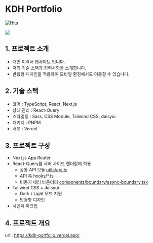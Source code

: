 # KDH Portfolio

[![Hits](https://hits.seeyoufarm.com/api/count/incr/badge.svg?url=https%3A%2F%2Fgithub.com%2Fkdh379%2Fportfolio&count_bg=%2379C83D&title_bg=%23555555&icon=&icon_color=%23E7E7E7&title=hits&edge_flat=false)](https://hits.seeyoufarm.com)

<img src="https://res.cloudinary.com/dkhp8gzh3/image/upload/v1703167034/ttiftktlsccrvvxn5idh.png">

## 1. 프로젝트 소개

- 개인 이력서 웹사이트 입니다.
- 저의 기술 스택과 경력사항을 소개합니다.
- 반응형 디자인을 적용하여 모바일 환경에서도 이용할 수 있습니다.

## 2. 기술 스택

- 코어 : TypeScript, React, Next.js
- 상태 관리 : React-Query
- 스타일링 : Sass, CSS Module, Tailwind CSS, daisyui
- 패키지 : PNPM
- 배포 : Vercel

## 3. 프로젝트 구성

- Next.js App Router
- React-Query를 서버 사이드 렌더링에 적용
    - 공통 API 모듈 [utils/api.ts](utils/api.ts)
    - API 훅 [hooks/*.ts](hooks/)
    - 비동기 에러 바운더리 [components/boundary/async-boundary.tsx](components/boundary/async-boundary.tsx)
- Tailwind CSS + daisyui
    - Dark / Light 모드 지원
    - 반응형 디자인
- 시멘틱 마크업

## 4. 프로젝트 개요

url : https://kdh-portfolio.vercel.app/

